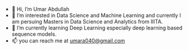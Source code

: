 - 👋 Hi, I’m Umar Abdullah
- 👀 I’m interested in Data Science and Machine Learning and currently I am persuing Masters 
      in Data Science and Analytics from IIITA.
- 🌱 I’m currently learning Deep Learning especially deep learning based sequence models.
- 📫 you can reach me at umara040@gmail.com

<!---
Umar1998/Umar1998 is a ✨ special ✨ repository because its `README.md` (this file) appears on your GitHub profile.
You can click the Preview link to take a look at your changes.
--->
